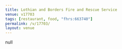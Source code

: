 ```yaml
---
title: Lothian and Borders Fire and Rescue Service
venue: v17703
tags: [restaurant, food, "fhrs:663740"]
permalink: /v/17703/
layout: venue
---
```

null